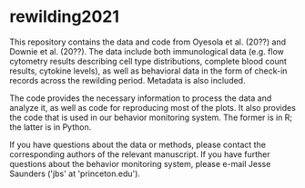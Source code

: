 # rewilding2021
This repository contains the data and code from Oyesola et al. (20??) and Downie et al. (20??).
The data include both immunological data (e.g. flow cytometry results describing cell type distributions,
complete blood count results, cytokine levels), as well as behavioral data in the form of check-in
records across the rewilding period.  Metadata is also included.

The code provides the necessary information to process the data and analyze it, as well as code for
reproducing most of the plots.  It also provides the code that is used in our behavior monitoring
system.  The former is in R; the latter is in Python.

If you have questions about the data or methods, please contact the corresponding authors of the relevant
manuscript.  If you have further questions about the behavior monitoring system, please e-mail Jesse Saunders
('jbs' at 'princeton.edu').
